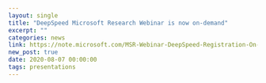 ```yaml
---
layout: single
title: "DeepSpeed Microsoft Research Webinar is now on-demand"
excerpt: ""
categories: news
link: https://note.microsoft.com/MSR-Webinar-DeepSpeed-Registration-On-Demand.html
new_post: true
date: 2020-08-07 00:00:00
tags: presentations
---
```

